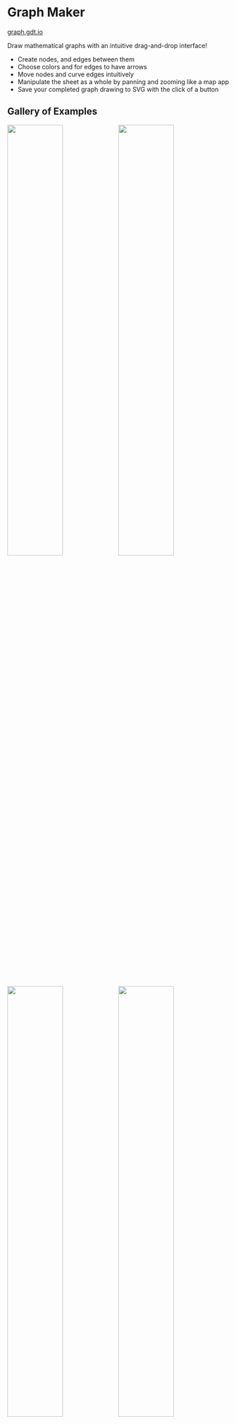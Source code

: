 # Graph Maker

[graph.gdt.io](http://graph.gdt.io/)

Draw mathematical graphs with an intuitive drag-and-drop interface!

- Create nodes, and edges between them
- Choose colors and for edges to have arrows
- Move nodes and curve edges intuitively
- Manipulate the sheet as a whole by panning and zooming like a map app
- Save your completed graph drawing to SVG with the click of a button

## Gallery of Examples


<img src="https://github.com/gdtoprak/graph-maker/blob/master/gallery/graph-screenshot-1.png" width="50%"
  /><img src="https://github.com/gdtoprak/graph-maker/blob/master/gallery/graph-kap-1.gif" width="50%" />
<img src="https://github.com/gdtoprak/graph-maker/blob/master/gallery/graph-screenshot-2.png" width="50%"
  /><img src="https://github.com/gdtoprak/graph-maker/blob/master/gallery/graph-screenshot-3.png" width="50%" />
<img src="https://github.com/gdtoprak/graph-maker/blob/master/gallery/graph-screenshot-4.png" width="50%" />
